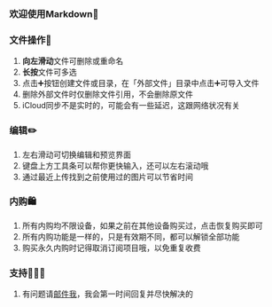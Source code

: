 ### 欢迎使用Markdown👏

### 文件操作📒

1. **向左滑动**文件可删除或重命名
2. **长按**文件可多选
3. 点击➕按钮创建文件或目录，在「外部文件」目录中点击➕可导入文件
4. 删除外部文件时仅删除文件引用，不会删除原文件
5. iCloud同步不是实时的，可能会有一些延迟，这跟网络状况有关

### 编辑✏️

1. 左右滑动可切换编辑和预览界面
2. 键盘上方工具条可以帮你更快输入，还可以左右滚动哦
3. 通过最近上传找到之前使用过的图片可以节省时间

### 内购🛍️

1. 所有内购均不限设备，如果之前在其他设备购买过，点击恢复购买即可
2. 所有内购功能是一样的，只是有效期不同，都可以解锁全部功能
3. 购买永久内购时记得取消订阅项目哦，以免重复收费

### 支持👨🏻‍💻

1. 有问题请[邮件我](mailto:zhubingcheng.dev@gmail.com)，我会第一时间回复并尽快解决的

